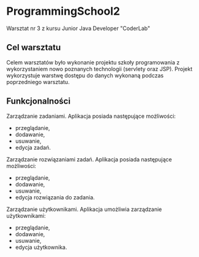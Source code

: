 # ProgrammingSchool2
Warsztat nr 3 z kursu Junior Java Developer "CoderLab"

## Cel warsztatu
Celem warsztatów było wykonanie projektu szkoły programowania z wykorzystaniem nowo poznanych technologii (servlety oraz JSP).
Projekt wykorzystuje warstwę dostępu do danych wykonaną podczas poprzedniego warsztatu.

## Funkcjonalności
Zarządzanie zadaniami.
Aplikacja posiada następujące możliwości:
- przeglądanie,
- dodawanie,
- usuwanie,
- edycja zadań.

Zarządzanie rozwiązaniami zadań.
Aplikacja posiada następujące możliwości:
- przeglądanie,
- dodawanie,
- usuwanie,
- edycja rozwiązania do zadania.

Zarządzanie użytkownikami.
Aplikacja umożliwia zarządzanie użytkownikami:
- przeglądanie,
- dodawanie,
- usuwanie,
- edycja użytkownika.

